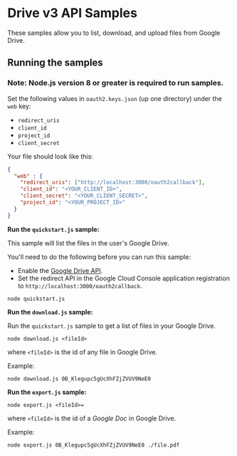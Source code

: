 # Drive v3 API Samples

These samples allow you to list, download, and upload files from Google Drive.

## Running the samples

### **Note: Node.js version 8 or greater is required to run samples.**
Set the following values in `oauth2.keys.json` (up one directory) under the `web` key:

* `redirect_uris`
* `client_id`
* `project_id`
* `client_secret`

Your file should look like this:

```json
{
  "web" : {
    "redirect_uris": ["http://localhost:3000/oauth2callback"],
    "client_id": "<YOUR_CLIENT_ID>",
    "client_secret": "<YOUR_CLIENT_SECRET>",
    "project_id": "<YOUR_PROJECT_ID>"
  }
}
```

__Run the `quickstart.js` sample:__

This sample will list the files in the user's Google Drive.

You'll need to do the following before you can run this sample:

* Enable the [Google Drive API](https://console.developers.google.com/apis/api/drive.googleapis.com/overview).
* Set the redirect API in the Google Cloud Console application registration to `http://localhost:3000/oauth2callback`.

```
node quickstart.js
```

__Run the `download.js` sample:__

Run the `quickstart.js` sample to get a list of files in your Google Drive.  

```
node download.js <fileId>
```

where `<fileId>` is the id of any file in Google Drive.

Example:

```
node download.js 0B_Klegupc5gUcXhFZjZVUV9NeE0
```

__Run the `export.js` sample:__

```
node export.js <fileId>=
```

where `<fileId>` is the id of a _Google Doc_ in Google Drive.

Example:

```
node export.js 0B_Klegupc5gUcXhFZjZVUV9NeE0 ./file.pdf
```
